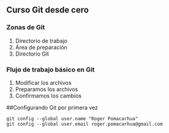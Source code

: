 ## Curso Git desde cero

### Zonas de Git

1. Directorio de trabajo
2. Área de preparación
3. Directorio Git

### Flujo de trabajo básico en Git
1. Modificar los archivos
2. Preparamos los archivos
3. Confirmamos los cambios

##Configurando Git por primera vez

```
git config --global user.name "Roger Pomacarhua"
git config --global user.email roger.pomacarhua@gmail.com
```